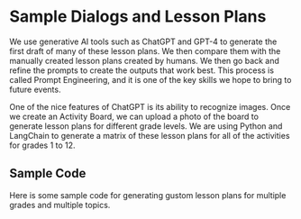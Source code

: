 # Sample Dialogs and Lesson Plans

We use generative AI tools such as ChatGPT and GPT-4 to generate
the first draft of many of these lesson plans.  We then compare
them with the manually created lesson plans created by humans.
We then go back and refine the prompts to create the outputs
that work best.  This process is called Prompt Engineering, and
it is one of the key skills we hope to bring to future events.

One of the nice features of ChatGPT is its ability to recognize
images.  Once we create an Activity Board, we can upload a
photo of the board to generate lesson plans for different
grade levels.  We are using Python and LangChain to
generate a matrix of these lesson plans for all of the
activities for grades 1 to 12.

## Sample Code 

Here is some sample code for generating gustom lesson plans for
multiple grades and multiple topics.

```py
```